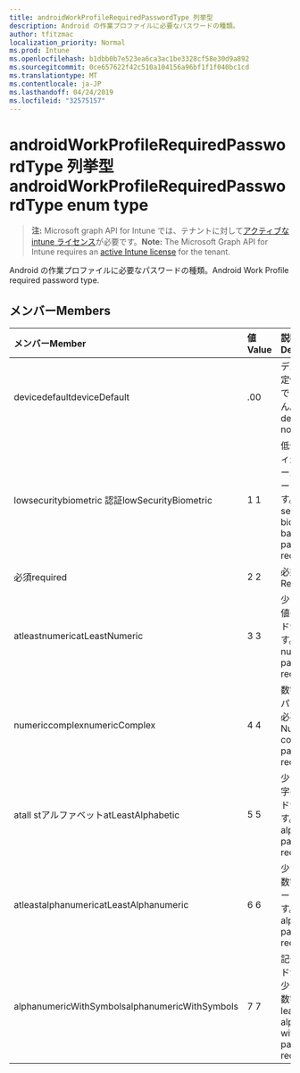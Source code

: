 ```yaml
---
title: androidWorkProfileRequiredPasswordType 列挙型
description: Android の作業プロファイルに必要なパスワードの種類。
author: tfitzmac
localization_priority: Normal
ms.prod: Intune
ms.openlocfilehash: b1dbb0b7e523ea6ca3ac1be3328cf58e30d9a892
ms.sourcegitcommit: 0ce657622f42c510a104156a96bf1f1f040bc1cd
ms.translationtype: MT
ms.contentlocale: ja-JP
ms.lasthandoff: 04/24/2019
ms.locfileid: "32575157"
---
```

# <a name="androidworkprofilerequiredpasswordtype-enum-type"></a><span data-ttu-id="f542e-103">androidWorkProfileRequiredPasswordType 列挙型</span><span class="sxs-lookup"><span data-stu-id="f542e-103">androidWorkProfileRequiredPasswordType enum type</span></span>

> <span data-ttu-id="f542e-104">**注:** Microsoft graph API for Intune では、テナントに対して[アクティブな intune ライセンス](https://go.microsoft.com/fwlink/?linkid=839381)が必要です。</span><span class="sxs-lookup"><span data-stu-id="f542e-104">**Note:** The Microsoft Graph API for Intune requires an [active Intune license](https://go.microsoft.com/fwlink/?linkid=839381) for the tenant.</span></span>

<span data-ttu-id="f542e-105">Android の作業プロファイルに必要なパスワードの種類。</span><span class="sxs-lookup"><span data-stu-id="f542e-105">Android Work Profile required password type.</span></span>

## <a name="members"></a><span data-ttu-id="f542e-106">メンバー</span><span class="sxs-lookup"><span data-stu-id="f542e-106">Members</span></span>
|<span data-ttu-id="f542e-107">メンバー</span><span class="sxs-lookup"><span data-stu-id="f542e-107">Member</span></span>|<span data-ttu-id="f542e-108">値</span><span class="sxs-lookup"><span data-stu-id="f542e-108">Value</span></span>|<span data-ttu-id="f542e-109">説明</span><span class="sxs-lookup"><span data-stu-id="f542e-109">Description</span></span>|
|:---|:---|:---|
|<span data-ttu-id="f542e-110">devicedefault</span><span class="sxs-lookup"><span data-stu-id="f542e-110">deviceDefault</span></span>|<span data-ttu-id="f542e-111">.0</span><span class="sxs-lookup"><span data-stu-id="f542e-111">0</span></span>|<span data-ttu-id="f542e-112">デバイスの既定値。意図的ではありません。</span><span class="sxs-lookup"><span data-stu-id="f542e-112">Device default value, no intent.</span></span>|
|<span data-ttu-id="f542e-113">lowsecuritybiometric 認証</span><span class="sxs-lookup"><span data-stu-id="f542e-113">lowSecurityBiometric</span></span>|<span data-ttu-id="f542e-114">1 </span><span class="sxs-lookup"><span data-stu-id="f542e-114">1</span></span>|<span data-ttu-id="f542e-115">低セキュリティ生体認証ベースのパスワードが必要です。</span><span class="sxs-lookup"><span data-stu-id="f542e-115">Low security biometrics based password required.</span></span>|
|<span data-ttu-id="f542e-116">必須</span><span class="sxs-lookup"><span data-stu-id="f542e-116">required</span></span>|<span data-ttu-id="f542e-117">2 </span><span class="sxs-lookup"><span data-stu-id="f542e-117">2</span></span>|<span data-ttu-id="f542e-118">必須です。</span><span class="sxs-lookup"><span data-stu-id="f542e-118">Required.</span></span>|
|<span data-ttu-id="f542e-119">atleastnumeric</span><span class="sxs-lookup"><span data-stu-id="f542e-119">atLeastNumeric</span></span>|<span data-ttu-id="f542e-120">3 </span><span class="sxs-lookup"><span data-stu-id="f542e-120">3</span></span>|<span data-ttu-id="f542e-121">少なくとも数値のパスワードが必要です。</span><span class="sxs-lookup"><span data-stu-id="f542e-121">At least numeric password required.</span></span>|
|<span data-ttu-id="f542e-122">numericcomplex</span><span class="sxs-lookup"><span data-stu-id="f542e-122">numericComplex</span></span>|<span data-ttu-id="f542e-123">4 </span><span class="sxs-lookup"><span data-stu-id="f542e-123">4</span></span>|<span data-ttu-id="f542e-124">数字の複雑なパスワードが必要です。</span><span class="sxs-lookup"><span data-stu-id="f542e-124">Numeric complex password required.</span></span>|
|<span data-ttu-id="f542e-125">atall stアルファベット</span><span class="sxs-lookup"><span data-stu-id="f542e-125">atLeastAlphabetic</span></span>|<span data-ttu-id="f542e-126">5 </span><span class="sxs-lookup"><span data-stu-id="f542e-126">5</span></span>|<span data-ttu-id="f542e-127">少なくとも英字のパスワードが必要です。</span><span class="sxs-lookup"><span data-stu-id="f542e-127">At least alphabetic password required.</span></span>|
|<span data-ttu-id="f542e-128">atleastalphanumeric</span><span class="sxs-lookup"><span data-stu-id="f542e-128">atLeastAlphanumeric</span></span>|<span data-ttu-id="f542e-129">6 </span><span class="sxs-lookup"><span data-stu-id="f542e-129">6</span></span>|<span data-ttu-id="f542e-130">少なくとも英数字のパスワードが必要です。</span><span class="sxs-lookup"><span data-stu-id="f542e-130">At least alphanumeric password required.</span></span>|
|<span data-ttu-id="f542e-131">alphanumericWithSymbols</span><span class="sxs-lookup"><span data-stu-id="f542e-131">alphanumericWithSymbols</span></span>|<span data-ttu-id="f542e-132">7 </span><span class="sxs-lookup"><span data-stu-id="f542e-132">7</span></span>|<span data-ttu-id="f542e-133">記号パスワードが必要な、少なくとも英数字。</span><span class="sxs-lookup"><span data-stu-id="f542e-133">At least alphanumeric with symbols password required.</span></span>|



